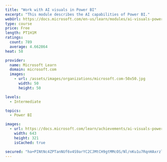 ```yaml
---
title: "Work with AI visuals in Power BI"
excerpt: "This module describes the AI capabilities of Power BI."
webUrl: https://docs.microsoft.com/en-us/learn/modules/ai-visuals-power-bi/
type: course
price: Free
length: PT1H1M
ratings:
  count: 789
  average: 4.662864
heat: 58

provider:
  name: Microsoft Learn
  domain: microsoft.com
  images:
    - url: /assets/images/organizations/microsoft.com-50x50.jpg
      width: 50
      height: 50

levels:
  - Intermediate

topics:
  - Power BI

images:
  - url: https://docs.microsoft.com/learn/achievements/ai-visuals-power-bi-social.png
    width: 643
    height: 321
    isCached: true

secured: "ha+PINtNc4ZPTanNUf6v4S9arYC2CJMtCH9gtMMcOS/Nl/nKu1u7RqnHAxrzlQLXOiZRT6SuxI8tUIwpOCTXf5qWnXfFp/9BDRKKrf1khQUkiuxQ2YTqV5XkjWBPz9F+YyekqV6DkjcjTb0KXxV6rzceFccnN/cXIzb8Z5noO/LQzKXRhBQZh1WEs6F9sholD5O0B4DFtYioUrdCN7IrfTxCQstI9x7juU648HeXFg3AMs9gDzlERZ6XJg8Mt4tAkHLrG6ktKOmOED4Yvnta05NQti4cqRzWPU0nxKUZ01fApNpF15/0oE3H3jQNupn/KwechMGj//eUU2hpjpPhXWS8Z0ATNweG+i2p5Li1q2kkAgs670GfB24cCaYSS5P9eLFG4ks4F4hteKKrxx5nTBgl7/08eNuj54g8pvkDE9U=;fQzBkro8jfsJXmnoWfiHmQ=="
---
```


